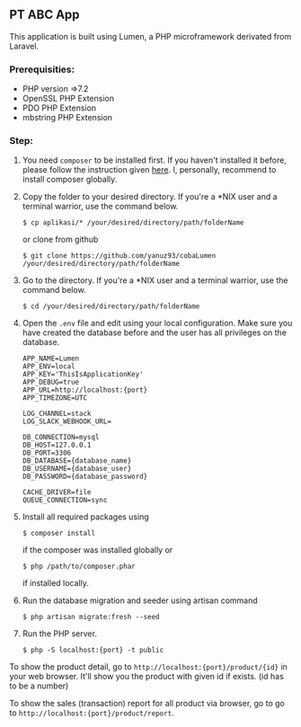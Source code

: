 ## PT ABC App
This application is built using Lumen, a PHP microframework derivated from Laravel.

### Prerequisities:
- PHP version =>7.2
- OpenSSL PHP Extension
- PDO PHP Extension
- mbstring PHP Extension

### Step:
1. You need `composer` to be installed first.
    If you haven't installed it before, please follow the instruction given [here](https://getcomposer.org/doc/00-intro.md). I, personally, recommend to install composer globally.

2. Copy the folder to your desired directory.
    If you're a *NIX user and a terminal warrior, use the command below.
    ```
    $ cp aplikasi/* /your/desired/directory/path/folderName
    ```

    or clone from github
    ```
    $ git clone https://github.com/yanuz93/cobaLumen /your/desired/directory/path/folderName
    ```


3. Go to the directory.
    If you're a *NIX user and a terminal warrior, use the command below.

    ```
    $ cd /your/desired/directory/path/folderName
    ```

4. Open the `.env` file and edit using your local configuration. Make sure you
   have created the database before and the user has all privileges on the
   database.

    ```
    APP_NAME=Lumen
    APP_ENV=local
    APP_KEY='ThisIsApplicationKey'
    APP_DEBUG=true
    APP_URL=http://localhost:{port}
    APP_TIMEZONE=UTC
    
    LOG_CHANNEL=stack
    LOG_SLACK_WEBHOOK_URL=
    
    DB_CONNECTION=mysql
    DB_HOST=127.0.0.1
    DB_PORT=3306
    DB_DATABASE={database_name}
    DB_USERNAME={database_user}
    DB_PASSWORD={database_password}
    
    CACHE_DRIVER=file
    QUEUE_CONNECTION=sync
    ```

5. Install all required packages using
    ```
    $ composer install
    ```
    
    if the composer was installed globally or 
    ```
    $ php /path/to/composer.phar
    ```
    if installed locally.

6. Run the database migration and seeder using artisan command
    ```
    $ php artisan migrate:fresh --seed
    ```

7. Run the PHP server.
    ```
    $ php -S localhost:{port} -t public
    ```

To show the product detail, go to `http://localhost:{port}/product/{id}` in your web browser. It'll show you the product with given id if exists. (id has to be a number)

To show the sales (transaction) report for all product via browser, go to go to `http://localhost:{port}/product/report`.